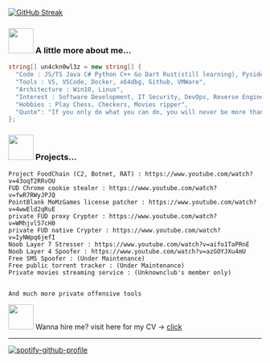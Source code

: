 [![GitHub Streak](https://streak-stats.demolab.com/?user=un4ckn0wl3z)](https://git.io/streak-stats)


### <img src="https://media3.giphy.com/media/1NYkJ0wTvncdXV5dN5/source.gif" width="50"> A little more about me...  

```csharp
string[] un4ckn0wl3z = new string[] { 
  "Code : JS/TS Java C# Python C++ Go Dart Rust(still learning), Pyside(still learning)", 
  "Tools : VS, VSCode, Docker, x64dbg, Github, VMWare", 
  "Architecture : Win10, Linux", 
  "Interest : Software Development, IT Security, DevOps, Reverse Engineer, Offensive tools development",
  "Hobbies : Play Chess, Checkers, Movies ripper",
  "Quote": "If you only do what you can do, you will never be more than you are now! - Kung Fu Panda" 
};
```

### <img src="https://media2.giphy.com/media/3oKIPnAiaMCws8nOsE/200.gif" width="50"> Projects...

```
Project FoodChain (C2, Botnet, RAT) : https://www.youtube.com/watch?v=43oqT2RRvOU
FUD Chrome cookie stealer : https://www.youtube.com/watch?v=fwR7RWyJPJQ
PointBlank MoMzGames license patcher : https://www.youtube.com/watch?v=4wwEld2qRuE
private FUD proxy Crypter : https://www.youtube.com/watch?v=WMhjvl57cH0
private FUD native Crypter : https://www.youtube.com/watch?v=IyNWpq6jefI
Noob Layer 7 Stresser : https://www.youtube.com/watch?v=aifo1TaPRnE
Noob Layer 4 Spoofer : https://www.youtube.com/watch?v=azGOYJXu4mU
Free SMS Spoofer : (Under Maintenance)
Free public torrent tracker : (Under Maintenance)
Private movies streaming service : (Unknownclub's member only)


And much more private offensive tools
```


<p> <img src="https://c.tenor.com/9Hiuq_uczMcAAAAi/counting-money-trouble.gif" width="50"> Wanna hire me? visit here for my CV -> <a href="https://un4ckn0wl3z.github.io/devportfolio/" target="_blank">click</a> </p> <hr/>

[![spotify-github-profile](https://spotify-github-profile.vercel.app/api/view?uid=21pvv6it3ui4vpjxoocobq5uq&cover_image=false&theme=default&show_offline=false&background_color=000000&interchange=false&bar_color_cover=true)](https://github.com/kittinan/spotify-github-profile)
